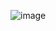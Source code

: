 
![image](https://user-images.githubusercontent.com/71330701/205067803-04425bc2-5c42-41d6-99a7-49744f53269f.png)
